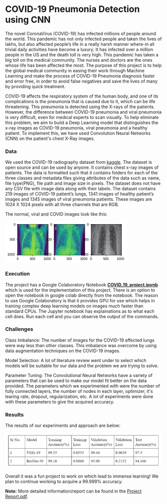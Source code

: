# COVID-19 Pneumonia Detection using CNN

The novel CoronaVirus (COVID-19) has infected millions of people around the world. This pandemic has not only infected people and taken the lives of lakhs, but also affected people’s life in a really harsh manner where-in all trivial daily activities have become a luxury. It has infected over a million people in the US and the death toll is very high. This pandemic has taken a big toll on the medical community. The nurses and doctors are the ones whose life has been affected the most. The purpose of this project is to help the global medical community in easing their work through Machine Learning and make the process of COVID-19 Pneumonia diagnosis faster and error free, in order to avoid false negatives and save the lives of many by providing quick treatment.

COVID-19 affects the respiratory system of the human body, and one of its complications is the  pneumonia that is caused due to it, which can be life threatening. This pneumonia is detected using the X-rays of the patients. However, the difference between COVID-19 pneumonia and viral pneumonia is very difficult, even for medical experts to scan visually.
To help eliminate this problem, we aim to build a Deep Learning model that distinguishes the x-ray images as COVID-19 pneumonia, viral pneumonia and a healthy patient. To implement this, we have used Convolution Neural Networks (CNN) on the patient's chest X-Ray images.

### Data
We used the COVID-19 radiography dataset from [kaggle](https://www.kaggle.com/tawsifurrahman/covid19-radiography-database). The dataset is open source and can be used by anyone. It contains chest x-ray images of patients. The data is formatted such that it contains folders for each of the three classes and metadata files giving attributes of the data such as name, file type(PNG), file path and image size in pixels. The dataset does not have any CSV file with image data along with their labels.
The dataset contains 219 images of COVID-19 patient’s lungs, 1341 images of healthy patient’s images and 1345 images of viral pneumonia patients. These images are 1024 X 1024 pixels with all three channels that are RGB.

The normal, viral and COVID images look like this:

![screenshots/plot_images.png](screenshots/plot_images.png?raw=true)


### Execution
The project has a Google Colaboratory Notebook [**COVID_19_project.ipynb**](https://github.com/utsav-195/covid-19-detection-using-cnn/blob/master/COVID_19_Project.ipynb) which is used for the implementation of this project.
There is an option to open the notebook in google colab directly from the notebook.
The reason to use Google Colaboratory is that it provides GPU for use which helps in training complex deep learning models on images much faster than standard CPUs.
The Jupyter notebook has explainations as to what each cell does.
Run each cell and you can observe the output of the commands.

### Challenges
Class Imbalance: The number of images for the COVID-19 affected lungs were way less than other classes. This imbalance was overcome by using data augmentation techniques on the COVID-19 images.

Model Selection: A lot of literature review went under to select which models will be suitable for our data and the problem we are trying to solve.

Parameter Tuning: The Convolutional Neural Networks have a variety of parameters that can be used to make our model fit better on the data provided. The parameters which we experimented with were the number of fully connected layers, the number of nodes in each layer, optimizer, it's learing rate, dropout, regularization, etc.
A lot of experiments were done with these parameters to give the acquired accuracy.

### Results
The results of our experiments and approach are below:

![screenshots/results.png](screenshots/results.PNG?raw=true)

Overall it was a fun project to work on which lead to immense learning!
We plan to continue working to acquire a 99.999% accuracy.

**Note:** More detailed information/report can be found in the [Project Report.pdf](https://github.com/utsav-195/covid-19-detection-using-cnn/blob/master/Project%20Report.pdf).
